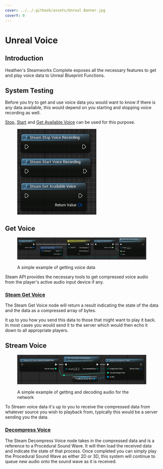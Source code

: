 ```yaml
---
cover: ../../.gitbook/assets/Unreal Banner.jpg
coverY: 0
---
```


# Unreal Voice

## Introduction

Heathen's Steamworks Complete exposes all the necessary features to get and play voice data to Unreal Blueprint Functions.

## System Testing

Before you try to get and use voice data you would want to know if there is any data available, this would depend on you starting and stopping voice recording as well.

[Stop](../../toolkit-for-steamworks/unreal/blueprint-nodes/functions/stop-voice-recording.md), [Start](../../toolkit-for-steamworks/unreal/blueprint-nodes/functions/start-voice-recording.md) and [Get Available Voice](../../toolkit-for-steamworks/unreal/blueprint-nodes/functions/get-available-voice.md) can be used for this purpose.

<figure><img src="../../.gitbook/assets/image (13).png" alt=""><figcaption></figcaption></figure>

## Get Voice

<figure><img src="../../.gitbook/assets/image (4) (1) (1) (1) (1) (1) (1).png" alt=""><figcaption><p>A simple example of getting voice data</p></figcaption></figure>

Steam API provides the necessary tools to get compressed voice audio from the player's active audio input device if any.

### [Steam Get Voice](../../toolkit-for-steamworks/unreal/blueprint-nodes/functions/get-voice.md)

The Steam Get Voice node will return a result indicating the state of the data and the data as a compressed array of bytes.

It up to you how you send this data to those that might want to play it back. In most cases you would send it to the server which would then echo it down to all appropriate players.

## Stream Voice

<figure><img src="../../.gitbook/assets/image (6) (1) (1) (1) (1).png" alt=""><figcaption><p>A simple example of getting and decoding audio for the network</p></figcaption></figure>

To Stream voice data it's up to you to receive the compressed data from whatever source you wish to playback from, typically this would be a server sending you the data.

### [Decompress Voice](../../toolkit-for-steamworks/unreal/blueprint-nodes/functions/decompress-voice.md)

The Steam Decompress Voice node takes in the compressed data and is a reference to a Procedural Sound Wave. It will then load the received data and indicate the state of that process. Once completed you can simply play the Procedural Sound Wave as either 2D or 3D, this system will continue to queue new audio onto the sound wave as it is received.
